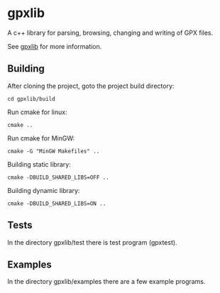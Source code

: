 # gpxlib

A c++ library for parsing, browsing, changing and writing of GPX files.

See [gpxlib](http://irdvo.nl/gpxlib) for more information.


## Building

After cloning the project, goto the project build directory: 

`cd gpxlib/build`

Run cmake for linux:

`cmake ..`

Run cmake for MinGW:

`cmake -G "MinGW Makefiles" ..`

Building static library:

`cmake -DBUILD_SHARED_LIBS=OFF ..`

Building dynamic library:

`cmake -DBUILD_SHARED_LIBS=ON ..`


## Tests

In the directory gpxlib/test there is test program (gpxtest).


## Examples

In the directory gpxlib/examples there are a few example programs.



